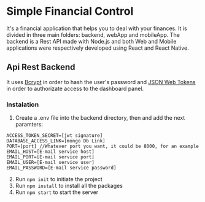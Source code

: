 # Simple Financial Control #
It's a financial application that helps you to deal with your finances. It is divided in three main folders: backend, webApp and mobileApp. The backend is a Rest API made with Node.js and both Web and Mobile applications were respectively developed using React and React Native.

## Api Rest Backend ##
It uses [Bcrypt](https://www.npmjs.com/package/bcrypt) in order to hash the user's password and [JSON Web Tokens](https://jwt.io/) in order to authorizate access to the dashboard panel.

### Instalation ###
1. Create a .env file into the backend directory, then and add the next paramters:
```
ACCESS_TOKEN_SECRET=[jwt signature]
DATABASE_ACCESS_LINK=[mongo Db Link]
PORT=[port] //Whatever port you want, it could be 8000, for an example
EMAIL_HOST=[E-mail service host]
EMAIL_PORT=[E-mail service port]
EMAIL_USER=[E-mail service user]
EMAIL_PASSWORD=[E-mail service password]

```
2. Run `npm init` to initiate the project
3. Run `npm install` to install all the packages
4. Run `npm start` to start the server
